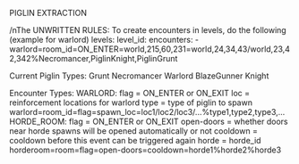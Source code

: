 PIGLIN EXTRACTION

/nThe UNWRITTEN RULES:
To create encounters in levels, do the following
(example for warlord)
levels:
  level_id:
    encounters:
      - warlord=room_id=ON_ENTER=world,215,60,231=world,24,34,43/world,23,42,342%Necromancer,PiglinKnight,PiglinGrunt

Current Piglin Types:
Grunt
Necromancer
Warlord
BlazeGunner
Knight


Encounter Types:
WARLORD:
flag = ON_ENTER or ON_EXIT
loc = reinforcement locations for warlord
type = type of piglin to spawn
warlord=room_id=flag=spawn_loc=loc1/loc2/loc3/...%type1,type2,type3,...
HORDE_ROOM:
flag = ON_ENTER or ON_EXIT
open-doors = whether doors near horde spawns will be opened automatically or not
cooldown = cooldown before this event can be triggered again 
horde = horde_id
horderoom=room=flag=open-doors=cooldown=horde1%horde2%horde3
